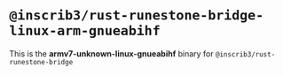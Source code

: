 # `@inscrib3/rust-runestone-bridge-linux-arm-gnueabihf`

This is the **armv7-unknown-linux-gnueabihf** binary for `@inscrib3/rust-runestone-bridge`
